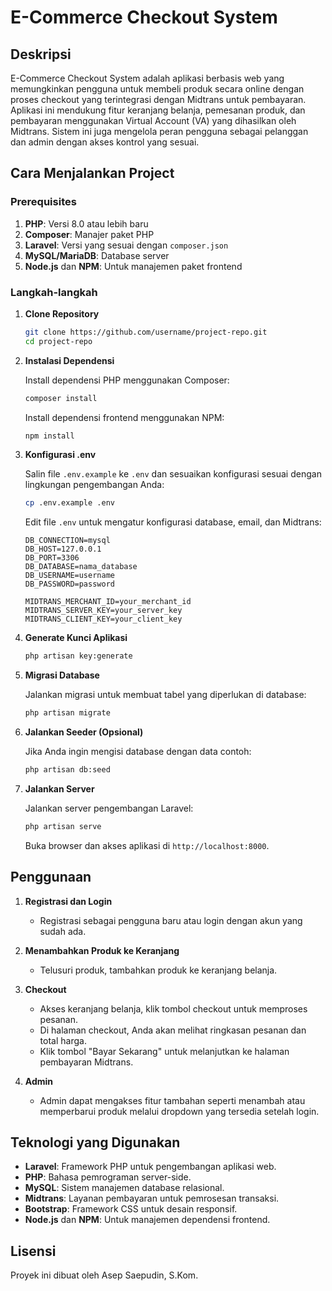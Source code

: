 # E-Commerce Checkout System

## Deskripsi

E-Commerce Checkout System adalah aplikasi berbasis web yang memungkinkan pengguna untuk membeli produk secara online dengan proses checkout yang terintegrasi dengan Midtrans untuk pembayaran. Aplikasi ini mendukung fitur keranjang belanja, pemesanan produk, dan pembayaran menggunakan Virtual Account (VA) yang dihasilkan oleh Midtrans. Sistem ini juga mengelola peran pengguna sebagai pelanggan dan admin dengan akses kontrol yang sesuai.

## Cara Menjalankan Project

### Prerequisites

1. **PHP**: Versi 8.0 atau lebih baru
2. **Composer**: Manajer paket PHP
3. **Laravel**: Versi yang sesuai dengan `composer.json`
4. **MySQL/MariaDB**: Database server
5. **Node.js** dan **NPM**: Untuk manajemen paket frontend

### Langkah-langkah

1.  **Clone Repository**

    ```bash
    git clone https://github.com/username/project-repo.git
    cd project-repo
    ```

2.  **Instalasi Dependensi**

    Install dependensi PHP menggunakan Composer:

    ```bash
    composer install
    ```

    Install dependensi frontend menggunakan NPM:

    ```bash
    npm install
    ```

3.  **Konfigurasi .env**

    Salin file `.env.example` ke `.env` dan sesuaikan konfigurasi sesuai dengan lingkungan pengembangan Anda:

    ```bash
    cp .env.example .env
    ```

    Edit file `.env` untuk mengatur konfigurasi database, email, dan Midtrans:

    ```env
    DB_CONNECTION=mysql
    DB_HOST=127.0.0.1
    DB_PORT=3306
    DB_DATABASE=nama_database
    DB_USERNAME=username
    DB_PASSWORD=password

    MIDTRANS_MERCHANT_ID=your_merchant_id
    MIDTRANS_SERVER_KEY=your_server_key
    MIDTRANS_CLIENT_KEY=your_client_key
    ```

4.  **Generate Kunci Aplikasi**

    ```bash
    php artisan key:generate
    ```

5.  **Migrasi Database**

    Jalankan migrasi untuk membuat tabel yang diperlukan di database:

    ```bash
    php artisan migrate
    ```

6.  **Jalankan Seeder (Opsional)**

    Jika Anda ingin mengisi database dengan data contoh:

    ```bash
    php artisan db:seed
    ```

7.  **Jalankan Server**

    Jalankan server pengembangan Laravel:

    ```bash
    php artisan serve
    ```

    Buka browser dan akses aplikasi di `http://localhost:8000`.

## Penggunaan

1. **Registrasi dan Login**

    - Registrasi sebagai pengguna baru atau login dengan akun yang sudah ada.

2. **Menambahkan Produk ke Keranjang**

    - Telusuri produk, tambahkan produk ke keranjang belanja.

3. **Checkout**

    - Akses keranjang belanja, klik tombol checkout untuk memproses pesanan.
    - Di halaman checkout, Anda akan melihat ringkasan pesanan dan total harga.
    - Klik tombol "Bayar Sekarang" untuk melanjutkan ke halaman pembayaran Midtrans.

4. **Admin**

    - Admin dapat mengakses fitur tambahan seperti menambah atau memperbarui produk melalui dropdown yang tersedia setelah login.

## Teknologi yang Digunakan

-   **Laravel**: Framework PHP untuk pengembangan aplikasi web.
-   **PHP**: Bahasa pemrograman server-side.
-   **MySQL**: Sistem manajemen database relasional.
-   **Midtrans**: Layanan pembayaran untuk pemrosesan transaksi.
-   **Bootstrap**: Framework CSS untuk desain responsif.
-   **Node.js** dan **NPM**: Untuk manajemen dependensi frontend.

## Lisensi

Proyek ini dibuat oleh Asep Saepudin, S.Kom.
